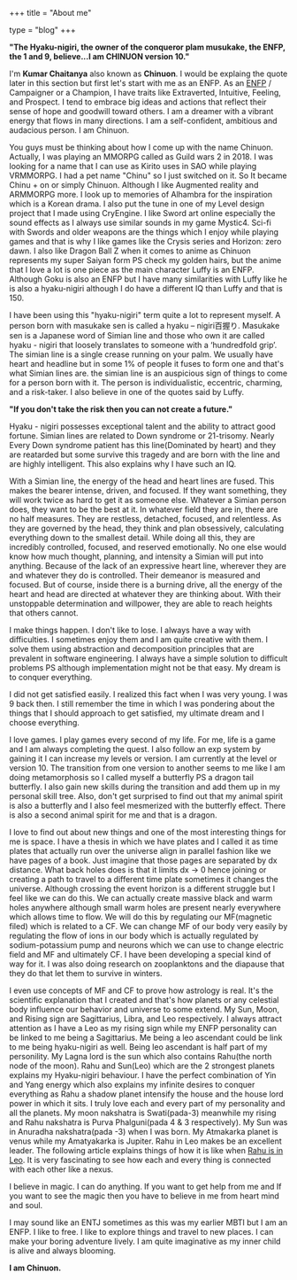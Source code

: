 +++
title = "About me"

type = "blog"
+++

**"The Hyaku-nigiri, the owner of the conqueror plam musukake, the ENFP, the 1 and 9, believe...I am CHINUON version 10."**

I'm **Kumar Chaitanya** also known as **Chinuon**. I would be explaing the quote later in this section but first let's start with me as an ENFP. As an [ENFP](https://www.16personalities.com/enfp-personality) / Campaigner or a Champion, I have traits like Extraverted, Intuitive, Feeling, and Prospect. I tend to embrace big ideas and actions that reflect their sense of hope and goodwill toward others. I am a dreamer with a vibrant energy that flows in many directions. I am a self-confident, ambitious and audacious person. I am Chinuon.



You guys must be thinking about how I come up with the name Chinuon. Actually, I was playing an MMORPG called as  Guild wars 2 in 2018. I was looking for a name that I can use as Kirito uses in SAO while playing VRMMORPG. I had a pet name "Chinu" so I just switched on it. So It became Chinu + on or simply Chinuon. Although I like Augmented reality and ARMMORPG more. I look up to memories of Alhambra for the inspiration which is a Korean drama. I also put the tune in one of my Level design project that I made using CryEngine. I like Sword art online especially the sound effects as I always use similar sounds in my game Mystic4. Sci-fi with Swords and older weapons are the things which I enjoy while playing games and that is why I like games like the Crysis series and Horizon: zero dawn. I also like Dragon Ball Z when it comes to anime as Chinuon represents my super Saiyan form PS check my golden hairs, but the anime that I love a lot is one piece as the main character Luffy is an ENFP. Although Goku is also an ENFP but I have many similarities with Luffy like he is also a hyaku-nigiri although I do have a different IQ than Luffy and that is 150.



I have been using this "hyaku-nigiri" term quite a lot to represent myself. A person born with masukake sen is called a hyaku – nigiri百握り. Masukake sen is a Japanese word of Simian line and those who own it are called hyaku - nigiri that loosely translates to someone with a ‘hundredfold grip’. The simian line is a single crease running on your palm. We usually have heart and headline but in some 1% of people it fuses to form one and that's what Simian lines are. the simian line is an auspicious sign of things to come for a person born with it. The person is individualistic, eccentric, charming, and a risk-taker. I also believe in one of the quotes said by Luffy.



**"If you don't take the risk then you can not create a future."**



Hyaku - nigiri possesses exceptional talent and the ability to attract good fortune. Simian lines are related to Down syndrome or 21-trisomy. Nearly Every Down syndrome patient has this line(Dominated by heart) and they are reatarded but some survive this tragedy and are born with the line and are highly intelligent. This also explains why I have such an IQ.



With a Simian line, the energy of the head and heart lines are fused. This makes the bearer intense, driven, and focused. If they want something, they will work twice as hard to get it as someone else. Whatever a Simian person does, they want to be the best at it. In whatever field they are in, there are no half measures. They are restless, detached, focused, and relentless. As they are governed by the head, they think and plan obsessively, calculating everything down to the smallest detail. While doing all this, they are incredibly controlled, focused, and reserved emotionally. No one else would know how much thought, planning, and intensity a Simian will put into anything. Because of the lack of an expressive heart line, wherever they are and whatever they do is controlled. Their demeanor is measured and focused. But of course, inside there is a burning drive, all the energy of the heart and head are directed at whatever they are thinking about. With their unstoppable determination and willpower, they are able to reach heights that others cannot.



I make things happen. I don't like to lose. I always have a way with difficulties. I sometimes enjoy them and I am quite creative with them. I solve them using abstraction and decomposition principles that are prevalent in software engineering. I always have a simple solution to difficult problems PS although implementation might not be that easy. My dream is to conquer everything.



I did not get satisfied easily. I realized this fact when I was very young. I was 9 back then. I still remember the time in which I was pondering about the things that I should approach to get satisfied, my ultimate dream and I choose everything.



I love games. I play games every second of my life. For me, life is a game and I am always completing the quest. I also follow an exp system by gaining it I can increase my levels or version. I am currently at the level or version 10. The transition from one version to another seems to me like I am doing metamorphosis so I called myself a butterfly PS a dragon tail butterfly. I also gain new skills during the transition and add them up in my personal skill tree. Also, don't get surprised to find out that my animal spirit is also a butterfly and I also feel mesmerized with the butterfly effect. There is also a second animal spirit for me and that is a dragon.



I love to find out about new things and one of the most interesting things for me is space. I have a thesis in which we have plates and I called it as time plates that actually run over the universe align in parallel fashion like we have pages of a book. Just imagine that those pages are separated by dx distance. What back holes does is that it limits dx -> 0 hence joining or creating a path to travel to a different time plate sometimes it changes the universe. Although crossing the event horizon is a different struggle but I feel like we can do this. We can actually create massive black and warm holes anywhere although small warm holes are present nearly everywhere which allows time to flow. We will do this by regulating our MF(magnetic filed) which is related to a CF. We can change MF of our body very easily by regulating the flow of ions in our body which is actually regulated by sodium-potassium pump and neurons which we can use to change electric field and MF and ultimately  CF. I have been developing a special kind of way for it. I was also doing research on zooplanktons and the diapause that they do that let them to survive in winters.



I even use concepts of MF and CF to prove how astrology is real. It's the scientific explanation that I created and that's how planets or any celestial body influence our behavior and universe to some extend. My Sun, Moon, and Rising sign are Sagittarius, Libra, and Leo respectively. I always attract attention as I have a Leo as my rising sign while my ENFP personality can be linked to me being a Sagittarius. Me being a leo ascendant could be link to me being hyaku-nigiri as well. Being leo ascendant is half part of my personility. My Lagna lord is the sun which also contains Rahu(the north node of the moon). Rahu and Sun(Leo) which are the 2 strongest planets explains my Hyaku-nigiri behaviour. I have the perfect combination of Yin and Yang energy which also explains my infinite desires to conquer everything as Rahu a shadow planet intensify the house and the house lord power in which it sits. I truly love each and every part of my personality and all the planets. My moon nakshatra is Swati(pada-3) meanwhile my rising and Rahu nakshatra is Purva Phalguni(pada 4 & 3 respectively). My Sun was in Anuradha nakshatra(pada -3) when I was born. My Atmakarka planet is venus while my Amatyakarka is Jupiter. Rahu in Leo makes be an excellent leader. The following article explains things of how it is like when [Rahu is in Leo](http://sacred-astrology.blogspot.com/2007/03/details-of-rahu-in-leo-simh-and-ketu-in.html). It is very fascinating to see how each and every thing is connected with each other like a nexus.



I believe in magic. I can do anything. If you want to get help from me and If you want to see the magic then you have to believe in me from heart mind and soul.



I may sound like an ENTJ sometimes as this was my earlier MBTI but I am an ENFP. I like to free. I like to explore things and travel to new places. I can make your boring adventure lively. I am quite imaginative as my inner child is alive and always blooming.

**I am Chinuon.**
